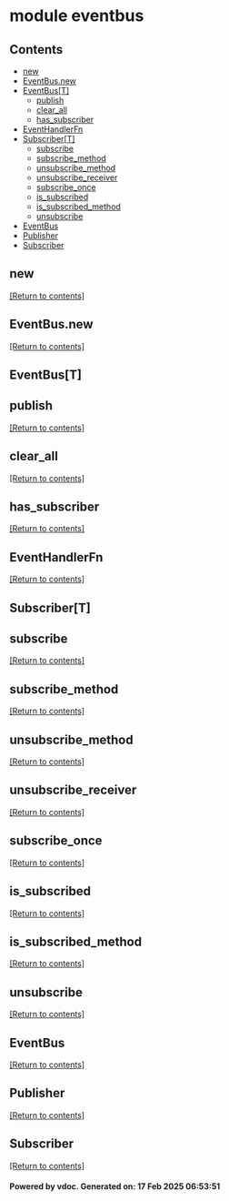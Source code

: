# module eventbus


## Contents
- [new](#new)
- [EventBus.new](#EventBus.new)
- [EventBus[T]](#EventBus[T])
  - [publish](#publish)
  - [clear_all](#clear_all)
  - [has_subscriber](#has_subscriber)
- [EventHandlerFn](#EventHandlerFn)
- [Subscriber[T]](#Subscriber[T])
  - [subscribe](#subscribe)
  - [subscribe_method](#subscribe_method)
  - [unsubscribe_method](#unsubscribe_method)
  - [unsubscribe_receiver](#unsubscribe_receiver)
  - [subscribe_once](#subscribe_once)
  - [is_subscribed](#is_subscribed)
  - [is_subscribed_method](#is_subscribed_method)
  - [unsubscribe](#unsubscribe)
- [EventBus](#EventBus)
- [Publisher](#Publisher)
- [Subscriber](#Subscriber)

## new
[[Return to contents]](#Contents)

## EventBus.new
[[Return to contents]](#Contents)

## EventBus[T]
## publish
[[Return to contents]](#Contents)

## clear_all
[[Return to contents]](#Contents)

## has_subscriber
[[Return to contents]](#Contents)

## EventHandlerFn
[[Return to contents]](#Contents)

## Subscriber[T]
## subscribe
[[Return to contents]](#Contents)

## subscribe_method
[[Return to contents]](#Contents)

## unsubscribe_method
[[Return to contents]](#Contents)

## unsubscribe_receiver
[[Return to contents]](#Contents)

## subscribe_once
[[Return to contents]](#Contents)

## is_subscribed
[[Return to contents]](#Contents)

## is_subscribed_method
[[Return to contents]](#Contents)

## unsubscribe
[[Return to contents]](#Contents)

## EventBus
[[Return to contents]](#Contents)

## Publisher
[[Return to contents]](#Contents)

## Subscriber
[[Return to contents]](#Contents)

#### Powered by vdoc. Generated on: 17 Feb 2025 06:53:51
